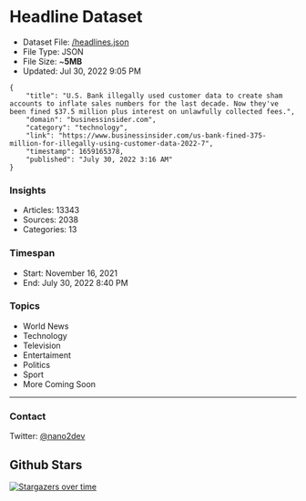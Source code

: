 # Headline Dataset

- Dataset File: [/headlines.json](https://raw.githubusercontent.com/fwd/news/master/headlines.json) 
- File Type: JSON
- File Size: ~**5MB**
- Updated: Jul 30, 2022 9:05 PM

```
{
    "title": "U.S. Bank illegally used customer data to create sham accounts to inflate sales numbers for the last decade. Now they've been fined $37.5 million plus interest on unlawfully collected fees.",
    "domain": "businessinsider.com",
    "category": "technology",
    "link": "https://www.businessinsider.com/us-bank-fined-375-million-for-illegally-using-customer-data-2022-7",
    "timestamp": 1659165378,
    "published": "July 30, 2022 3:16 AM"
}
```

### Insights

- Articles: 13343
- Sources: 2038
- Categories: 13

### Timespan

- Start: November 16, 2021
- End: July 30, 2022 8:40 PM

### Topics

- World News
- Technology
- Television
- Entertaiment
- Politics
- Sport
- More Coming Soon

---

### Contact 

Twitter: [@nano2dev](https://twitter.com/nano2dev)

## Github Stars

[![Stargazers over time](https://starchart.cc/fwd/news.svg)](https://starchart.cc/fwd/news)
	